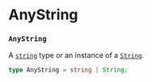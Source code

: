 # AnyString

### `AnyString`

A [`string`](https://www.typescriptlang.org/docs/handbook/basic-types.html#string) type or an instance of a [`String`](https://www.typescriptlang.org/docs/handbook/basic-types.html#string).

```typescript
type AnyString = string | String;
```

